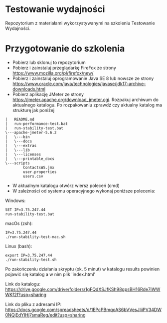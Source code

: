 # Testowanie wydajności
Repozytorium z materiałami wykorzystywanymi na szkoleniu Testowanie Wydajności.
# Przygotowanie do szkolenia
- Pobierz lub sklonuj to repozytorium
- Pobierz i zainstaluj przeglądarkę FireFox ze strony https://www.mozilla.org/pl/firefox/new/
- Pobierz i zainstaluj oprogramowanie Java SE 8 lub nowsze ze strony https://www.oracle.com/java/technologies/javase/jdk17-archive-downloads.html
- Pobierz aplikację JMeter ze strony https://jmeter.apache.org/download_jmeter.cgi. Rozpakuj archiwum do aktualnego katalogu. Po rozpakowaniu zprawdź czy aktualny katalog ma strukturę jak poniżej

```
|   README.md
|   run-performance-test.bat
|   run-stability-test.bat
\---apache-jmeter-5.6.2
|   \---bin
|   \---docs
|   \---extras
|   \---lib
|   \---licenses
|   \---printable_docs
\---scripts
        ContactsWS.jmx
        user.properties
        users.csv
```
- W aktualnym katalogu otwórz wiersz poleceń (cmd)
- W zależności od systemu operacyjnego wykonaj poniższe polecenia:

Windows: 
```
SET IP=3.75.247.44
run-stability-test.bat
```
macOs (zsh):  
```
IP=3.75.247.44
./run-stability-test-mac.sh
```
Linux (bash):
```
export IP=3.75.247.44
./run-stability-test.sh
```

Po zakończeniu działania skryptu (ok. 5 minut) w katalogu results powinien pojawić się katalog a w nim plik 'index.html'

Link do katalogu:
https://drive.google.com/drive/folders/1gFQdXSJfKSh98gpsBH16Rde7iWWWKf2f?usp=sharing

Link do pliku z adresami IP: 
https://docs.google.com/spreadsheets/d/1EPcPBmqoAS6bVVesJIiiPV34DW0NQjEdYIHj7smaReg/edit?usp=sharing
